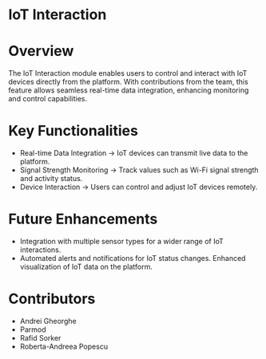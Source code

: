 # IoT Interaction

# Overview
The IoT Interaction module enables users to control and interact with IoT devices directly from the platform. With contributions from the team, this feature allows seamless real-time data integration, enhancing monitoring and control capabilities.

# Key Functionalities
- Real-time Data Integration → IoT devices can transmit live data to the platform.
- Signal Strength Monitoring → Track values such as Wi-Fi signal strength and activity status.
- Device Interaction → Users can control and adjust IoT devices remotely.

# Future Enhancements
- Integration with multiple sensor types for a wider range of IoT interactions.
- Automated alerts and notifications for IoT status changes.
Enhanced visualization of IoT data on the platform.

# Contributors
- Andrei Gheorghe
- Parmod
- Rafid Sorker
- Roberta-Andreea Popescu